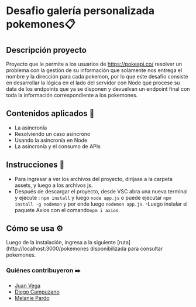 # Desafio galería personalizada pokemones📋

## Descripción proyecto
Proyecto que le permite a los usuarios  de https://pokeapi.co/ resolver un problema con la gestión de su información que solamente nos entrega el nombre y la dirección para cada pokemon, por lo que este desafio consiste en desarrollar la lógica en el lado del servidor con Node que procese su data de los endpoints que ya se disponen y devuelvan un endpoint final con toda la información correspondiente a los pokemones.

## Contenidos aplicados 📖
- La asincronía
- Resolviendo un caso asíncrono
- Usando la asincronía en Node
- La asincronía y el consumo de APIs


## Instrucciones 📌
- Para ingresar a ver los archivos del proyecto, dirijase a la carpeta assets, y luego a los archivos js.
- Después de descargar el proyecto, desde VSC abra una nueva terminal y ejecute : `npm install` y luego
`node app.js` o puede ejecutar `npm install -g nodemon` y por ende luego `nodemon app.js`.
-Luego instalar el paquete Axios con  el comando`npm i axios`.



## Cómo se usa ⚙️
  Luego de la instalación, ingresa a la siguiente [ruta](http://localhost:3000/pokemones disponibilizada para consultar pokemones.

### Quiénes contribuyeron ✒️

+ [Juan Vega](https://github.com/juanv5)
+ [Diego Campuzano](https://github.com/hermani456)
+ [Melanie Pardo](https://github.com/melaniepardo)
